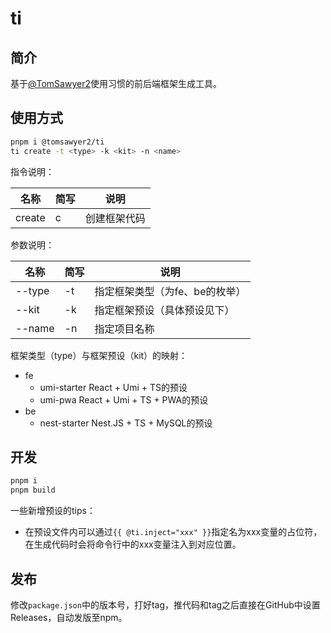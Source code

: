 # ti

## 简介

基于[@TomSawyer2](https://github.com/TomSawyer2)使用习惯的前后端框架生成工具。

## 使用方式

```bash
pnpm i @tomsawyer2/ti
ti create -t <type> -k <kit> -n <name>
```

指令说明：

| 名称 | 简写 | 说明 |
| --- | --- | --- |
| create | c | 创建框架代码 |

参数说明：

| 名称 | 简写 | 说明 |
| --- | --- | --- |
| --type | -t | 指定框架类型（为fe、be的枚举） |
| --kit | -k | 指定框架预设（具体预设见下） |
| --name | -n | 指定项目名称 |

框架类型（type）与框架预设（kit）的映射：

- fe
  - umi-starter React + Umi + TS的预设
  - umi-pwa React + Umi + TS + PWA的预设
- be
  - nest-starter Nest.JS + TS + MySQL的预设

## 开发

```bash
pnpm i
pnpm build
```

一些新增预设的tips：

- 在预设文件内可以通过`{{ @ti.inject="xxx" }}`指定名为xxx变量的占位符，在生成代码时会将命令行中的xxx变量注入到对应位置。

## 发布

修改`package.json`中的版本号，打好tag，推代码和tag之后直接在GitHub中设置Releases，自动发版至npm。
